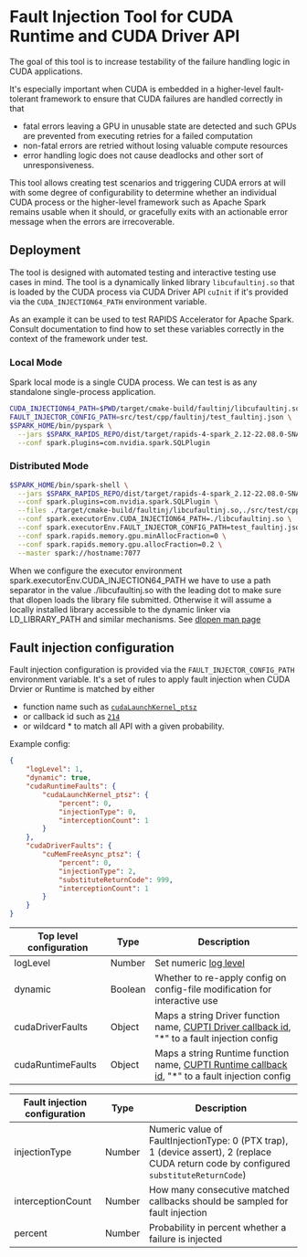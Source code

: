 # Fault Injection Tool for CUDA Runtime and CUDA Driver API

The goal of this tool is to increase testability of the failure handling logic
in CUDA applications.

It's especially important when CUDA is embedded in a higher-level fault-tolerant framework
to ensure that CUDA failures are handled correctly in that
- fatal errors leaving a GPU in unusable state are detected and such GPUs are prevented from executing retries for
a failed computation
- non-fatal errors are retried without losing valuable compute resources
- error handling logic does not cause deadlocks and other sort of unresponsiveness.

This tool allows creating test scenarios and triggering CUDA errors at will
with some degree of configurability to determine whether an individual CUDA process
or the higher-level framework such as Apache Spark remains usable when it should,
or gracefully exits with an actionable error message when the errors are irrecoverable.

## Deployment

The tool is designed with automated testing and interactive testing use cases in mind. The tool is a dynamically linked library `libcufaultinj.so` that is loaded by the CUDA process via CUDA Driver API `cuInit` if it's provided via the `CUDA_INJECTION64_PATH` environment variable.

As an example it can be used to test RAPIDS Accelerator for Apache Spark. Consult documentation to find
how to set these variables correctly in the context of the framework under test.

### Local Mode
Spark local mode is a single CUDA process. We can test is as any standalone single-process application.

```bash
CUDA_INJECTION64_PATH=$PWD/target/cmake-build/faultinj/libcufaultinj.so \
FAULT_INJECTOR_CONFIG_PATH=src/test/cpp/faultinj/test_faultinj.json \
$SPARK_HOME/bin/pyspark \
  --jars $SPARK_RAPIDS_REPO/dist/target/rapids-4-spark_2.12-22.08.0-SNAPSHOT-cuda11.jar \
  --conf spark.plugins=com.nvidia.spark.SQLPlugin
```
### Distributed Mode
```bash
$SPARK_HOME/bin/spark-shell \
  --jars $SPARK_RAPIDS_REPO/dist/target/rapids-4-spark_2.12-22.08.0-SNAPSHOT-cuda11.jar \
  --conf spark.plugins=com.nvidia.spark.SQLPlugin \
  --files ./target/cmake-build/faultinj/libcufaultinj.so,./src/test/cpp/faultinj/test_faultinj.json \
  --conf spark.executorEnv.CUDA_INJECTION64_PATH=./libcufaultinj.so \
  --conf spark.executorEnv.FAULT_INJECTOR_CONFIG_PATH=test_faultinj.json \
  --conf spark.rapids.memory.gpu.minAllocFraction=0 \
  --conf spark.rapids.memory.gpu.allocFraction=0.2 \
  --master spark://hostname:7077
```
When we configure the executor environment spark.executorEnv.CUDA_INJECTION64_PATH
we have to use a path separator in the value ./libcufaultinj.so with the leading dot
to make sure that dlopen loads the library file submitted. Otherwise it will assume a
locally installed library accessible to the dynamic linker via LD_LIBRARY_PATH and similar mechanisms.
See [dlopen man page](https://man7.org/linux/man-pages/man3/dlopen.3.html)

## Fault injection configuration

Fault injection configuration is provided via the `FAULT_INJECTOR_CONFIG_PATH` environment variable.
It's a set of rules to apply fault injection when CUDA Drvier or Runtime is matched by either
- function name such as [`cudaLaunchKernel_ptsz`](https://docs.nvidia.com/nsight-systems/UserGuide/index.html#cuda-default-cli)
- or callback id such as [`214`](https://gitlab.com/nvidia/headers/cuda-individual/cupti/-/blob/main/cupti_runtime_cbid.h#L224)
- or wildcard * to match all API
with a given probability.

Example config:
```json
{
    "logLevel": 1,
    "dynamic": true,
    "cudaRuntimeFaults": {
        "cudaLaunchKernel_ptsz": {
            "percent": 0,
            "injectionType": 0,
            "interceptionCount": 1
        }
    },
    "cudaDriverFaults": {
        "cuMemFreeAsync_ptsz": {
            "percent": 0,
            "injectionType": 2,
            "substituteReturnCode": 999,
            "interceptionCount": 1
        }
    }
}
```

| Top level configuration | Type | Description |
|-------------------------|------|-------------|
| logLevel | Number | Set numeric [log level](https://github.com/gabime/spdlog/blob/d546201f127c306ec8a0082d57562a05a049af77/include/spdlog/common.h#L198-L204) |
| dynamic | Boolean | Whether to re-apply config on config-file modification for interactive use |
| cudaDriverFaults | Object | Maps a string Driver function name, [CUPTI Driver callback id](https://gitlab.com/nvidia/headers/cuda-individual/cupti/-/blob/cuda-11.5.1/cupti_driver_cbid.h#L9), "*" to a fault injection config |
| cudaRuntimeFaults | Object | Maps a string Runtime function name, [CUPTI Runtime callback id](https://gitlab.com/nvidia/headers/cuda-individual/cupti/-/blob/cuda-11.5.1/cupti_driver_cbid.h#L9), "*" to a fault injection config |


| Fault injection configuration | Type | Description |
|-------------------------------|------|-------------|
| injectionType | Number | Numeric value of FaultInjectionType: 0 (PTX trap), 1 (device assert), 2 (replace CUDA return code by configured `substituteReturnCode`) |
| interceptionCount | Number | How many consecutive matched callbacks should be sampled for fault injection |
| percent | Number | Probability in percent whether a failure is injected |

